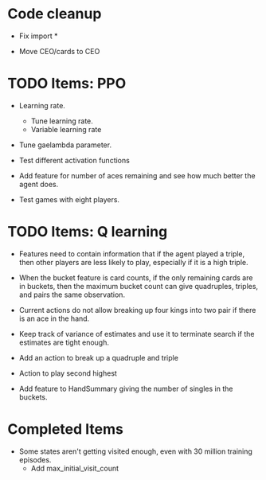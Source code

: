 # Code cleanup

- Fix import *

- Move CEO/cards to CEO

# TODO Items: PPO

- Learning rate.
  - Tune learning rate.
  - Variable learning rate

- Tune gaelambda parameter.

- Test different activation functions

- Add feature for number of aces remaining and see how much better the agent does.

- Test games with eight players.

# TODO Items: Q learning

- Features need to contain information that if the agent played a triple,
  then other players are less likely to play, especially if it is a high
  triple.

- When the bucket feature is card counts, if the only remaining cards are in buckets, 
  then the maximum bucket count can give quadruples, triples, and pairs the same observation.

- Current actions do not allow breaking up four kings into two pair if there is an ace
  in the hand.

- Keep track of variance of estimates and use it to terminate search if the estimates are tight enough.

- Add an action to break up a quadruple and triple

- Action to play second highest

- Add feature to HandSummary giving the number of singles in the buckets.

# Completed Items

- Some states aren't getting visited enough, even with 30 million training episodes.
  - Add max_initial_visit_count


